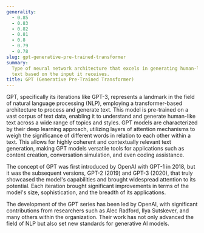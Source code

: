 ```yaml
---
generality:
  - 0.85
  - 0.83
  - 0.82
  - 0.81
  - 0.8
  - 0.79
  - 0.78
slug: gpt-generative-pre-trained-transformer
summary:
  Type of neural network architecture that excels in generating human-like
  text based on the input it receives.
title: GPT (Generative Pre-Trained Transformer)
---
```


GPT, specifically its iterations like GPT-3, represents a landmark in the field of natural language processing (NLP), employing a transformer-based architecture to process and generate text. This model is pre-trained on a vast corpus of text data, enabling it to understand and generate human-like text across a wide range of topics and styles. GPT models are characterized by their deep learning approach, utilizing layers of attention mechanisms to weigh the significance of different words in relation to each other within a text. This allows for highly coherent and contextually relevant text generation, making GPT models versatile tools for applications such as content creation, conversation simulation, and even coding assistance.

The concept of GPT was first introduced by OpenAI with GPT-1 in 2018, but it was the subsequent versions, GPT-2 (2019) and GPT-3 (2020), that truly showcased the model's capabilities and brought widespread attention to its potential. Each iteration brought significant improvements in terms of the model's size, sophistication, and the breadth of its applications.

The development of the GPT series has been led by OpenAI, with significant contributions from researchers such as Alec Radford, Ilya Sutskever, and many others within the organization. Their work has not only advanced the field of NLP but also set new standards for generative AI models.
